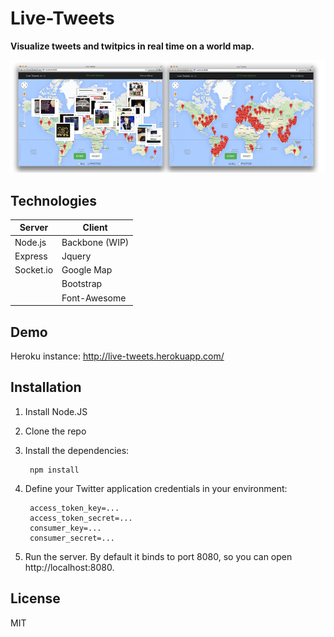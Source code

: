 Live-Tweets
===========

**Visualize tweets and twitpics in real time on a world map.**

![alt tag](https://raw.githubusercontent.com/berpj/live-tweets/master/screenshots.png)

## Technologies

Server    | Client
--------- | -------------
Node.js   | Backbone (WIP)
Express   | Jquery
Socket.io | Google Map
          | Bootstrap
          | Font-Awesome

## Demo
Heroku instance: http://live-tweets.herokuapp.com/

## Installation
1. Install Node.JS
2. Clone the repo
3. Install the dependencies:

        npm install
         
4. Define your Twitter application credentials in your environment:

        access_token_key=...
        access_token_secret=...
        consumer_key=...
        consumer_secret=...
        
5. Run the server. By default it binds to port 8080, so you can open http://localhost:8080.

## License
MIT
